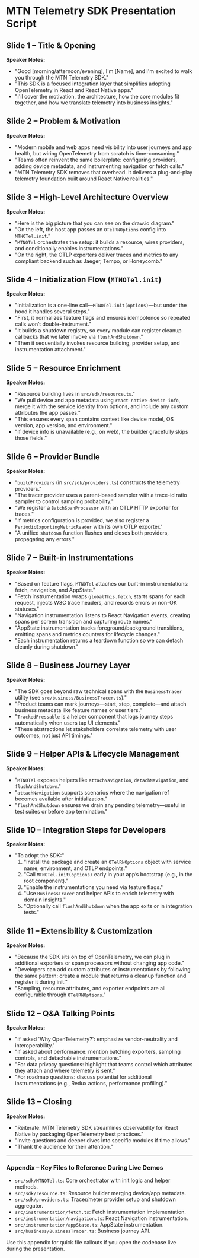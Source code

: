 # MTN Telemetry SDK Presentation Script

## Slide 1 – Title & Opening
**Speaker Notes:**
- "Good [morning/afternoon/evening], I'm [Name], and I'm excited to walk you through the MTN Telemetry SDK."
- "This SDK is a focused integration layer that simplifies adopting OpenTelemetry in React and React Native apps."
- "I'll cover the motivation, the architecture, how the core modules fit together, and how we translate telemetry into business insights."

## Slide 2 – Problem & Motivation
**Speaker Notes:**
- "Modern mobile and web apps need visibility into user journeys and app health, but wiring OpenTelemetry from scratch is time-consuming."
- "Teams often reinvent the same boilerplate: configuring providers, adding device metadata, and instrumenting navigation or fetch calls."
- "MTN Telemetry SDK removes that overhead. It delivers a plug-and-play telemetry foundation built around React Native realities." 

## Slide 3 – High-Level Architecture Overview
**Speaker Notes:**
- "Here is the big picture that you can see on the draw.io diagram." 
- "On the left, the host app passes an `OTelRNOptions` config into `MTNOTel.init`."
- "`MTNOTel` orchestrates the setup: it builds a resource, wires providers, and conditionally enables instrumentations."
- "On the right, the OTLP exporters deliver traces and metrics to any compliant backend such as Jaeger, Tempo, or Honeycomb."

## Slide 4 – Initialization Flow (`MTNOTel.init`)
**Speaker Notes:**
- "Initialization is a one-line call—`MTNOTel.init(options)`—but under the hood it handles several steps."
- "First, it normalizes feature flags and ensures idempotence so repeated calls won’t double-instrument."
- "It builds a shutdown registry, so every module can register cleanup callbacks that we later invoke via `flushAndShutdown`."
- "Then it sequentially invokes resource building, provider setup, and instrumentation attachment." 

## Slide 5 – Resource Enrichment
**Speaker Notes:**
- "Resource building lives in `src/sdk/resource.ts`."
- "We pull device and app metadata using `react-native-device-info`, merge it with the service identity from options, and include any custom attributes the app passes."
- "This ensures every span contains context like device model, OS version, app version, and environment."
- "If device info is unavailable (e.g., on web), the builder gracefully skips those fields." 

## Slide 6 – Provider Bundle
**Speaker Notes:**
- "`buildProviders` (in `src/sdk/providers.ts`) constructs the telemetry providers."
- "The tracer provider uses a parent-based sampler with a trace-id ratio sampler to control sampling probability." 
- "We register a `BatchSpanProcessor` with an OTLP HTTP exporter for traces."
- "If metrics configuration is provided, we also register a `PeriodicExportingMetricReader` with its own OTLP exporter."
- "A unified `shutdown` function flushes and closes both providers, propagating any errors." 

## Slide 7 – Built-in Instrumentations
**Speaker Notes:**
- "Based on feature flags, `MTNOTel` attaches our built-in instrumentations: fetch, navigation, and AppState." 
- "Fetch instrumentation wraps `globalThis.fetch`, starts spans for each request, injects W3C trace headers, and records errors or non-OK statuses."
- "Navigation instrumentation listens to React Navigation events, creating spans per screen transition and capturing route names."
- "AppState instrumentation tracks foreground/background transitions, emitting spans and metrics counters for lifecycle changes."
- "Each instrumentation returns a teardown function so we can detach cleanly during shutdown." 

## Slide 8 – Business Journey Layer
**Speaker Notes:**
- "The SDK goes beyond raw technical spans with the `BusinessTracer` utility (see `src/business/BusinessTracer.ts`)."
- "Product teams can mark journeys—start, step, complete—and attach business metadata like feature names or user tiers."
- "`TrackedPressable` is a helper component that logs journey steps automatically when users tap UI elements."
- "These abstractions let stakeholders correlate telemetry with user outcomes, not just API timings." 

## Slide 9 – Helper APIs & Lifecycle Management
**Speaker Notes:**
- "`MTNOTel` exposes helpers like `attachNavigation`, `detachNavigation`, and `flushAndShutdown`."
- "`attachNavigation` supports scenarios where the navigation ref becomes available after initialization."
- "`flushAndShutdown` ensures we drain any pending telemetry—useful in test suites or before app termination." 

## Slide 10 – Integration Steps for Developers
**Speaker Notes:**
- "To adopt the SDK:"
  1. "Install the package and create an `OTelRNOptions` object with service name, environment, and OTLP endpoints."
  2. "Call `MTNOTel.init(options)` early in your app’s bootstrap (e.g., in the root component)."
  3. "Enable the instrumentations you need via feature flags."
  4. "Use `BusinessTracer` and helper APIs to enrich telemetry with domain insights."
  5. "Optionally call `flushAndShutdown` when the app exits or in integration tests." 

## Slide 11 – Extensibility & Customization
**Speaker Notes:**
- "Because the SDK sits on top of OpenTelemetry, we can plug in additional exporters or span processors without changing app code."
- "Developers can add custom attributes or instrumentations by following the same pattern: create a module that returns a cleanup function and register it during init." 
- "Sampling, resource attributes, and exporter endpoints are all configurable through `OTelRNOptions`."

## Slide 12 – Q&A Talking Points
**Speaker Notes:**
- "If asked 'Why OpenTelemetry?': emphasize vendor-neutrality and interoperability."
- "If asked about performance: mention batching exporters, sampling controls, and detachable instrumentations."
- "For data privacy questions: highlight that teams control which attributes they attach and where telemetry is sent."
- "For roadmap questions: discuss potential for additional instrumentations (e.g., Redux actions, performance profiling)."

## Slide 13 – Closing
**Speaker Notes:**
- "Reiterate: MTN Telemetry SDK streamlines observability for React Native by packaging OpenTelemetry best practices."
- "Invite questions and deeper dives into specific modules if time allows."
- "Thank the audience for their attention." 

---

### Appendix – Key Files to Reference During Live Demos
- `src/sdk/MTNOTel.ts`: Core orchestrator with init logic and helper methods.
- `src/sdk/resource.ts`: Resource builder merging device/app metadata.
- `src/sdk/providers.ts`: Tracer/meter provider setup and shutdown aggregator.
- `src/instrumentation/fetch.ts`: Fetch instrumentation implementation.
- `src/instrumentation/navigation.ts`: React Navigation instrumentation.
- `src/instrumentation/appState.ts`: AppState instrumentation.
- `src/business/BusinessTracer.ts`: Business journey API.

Use this appendix for quick file callouts if you open the codebase live during the presentation.
